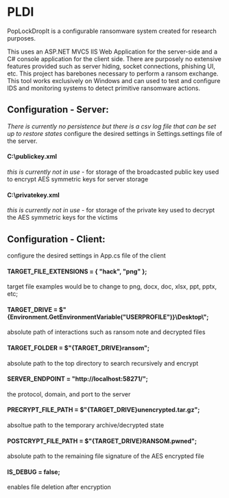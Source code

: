 # PLDI
PopLockDropIt is a configurable ransomware system created for research purposes. 
 
This uses an ASP.NET MVC5 IIS Web Application for the server-side and a C# console application for the client side. There are purposely no extensive features provided such as server hiding, socket connections, phishing UI, etc. This project has barebones necessary to perform a ransom exchange. This tool works exclusively on Windows and can used to test and configure IDS and monitoring systems to detect primitive ransomware actions. 
## Configuration - Server: 
*There is currently no persistence but there is a csv log file that can be set up to restore states*
configure the desired settings in Settings.settings file of the server.

####   <Value Profile="(Default)">C:\\publickey.xml</Value>
*this is currently not in use* - for storage of the broadcasted public key used to encrypt AES symmetric keys for server storage

####    <Value Profile="(Default)">C:\\privatekey.xml</Value>
*this is currently not in use* - for storage of the private key used to decrypt the AES symmetric keys for the victims

## Configuration - Client: 
configure the desired settings in App.cs file of the client

#### TARGET_FILE_EXTENSIONS =  { "hack", "png" }; 
target file examples would be to change to png, docx, doc, xlsx, ppt, pptx, etc; 
 
#### TARGET_DRIVE = $"{Environment.GetEnvironmentVariable("USERPROFILE")}\\Desktop\\";      
absolute path of interactions such as ransom note and decrypted files 
 
#### TARGET_FOLDER = $"{TARGET_DRIVE}ransom";  
absolute path to the top directory to search recursively and encrypt 
 
#### SERVER_ENDPOINT = "http://localhost:58271/"; 
the protocol, domain, and port to the server 
 
#### PRECRYPT_FILE_PATH = $"{TARGET_DRIVE}unencrypted.tar.gz"; 
absoltue path to the temporary archive/decrypted state 
 
#### POSTCRYPT_FILE_PATH = $"{TARGET_DRIVE}RANSOM.pwned"; 
absolute path to the remaining file signature of the AES encrypted file 
  
#### IS_DEBUG = false;  
enables file deletion after encryption 
